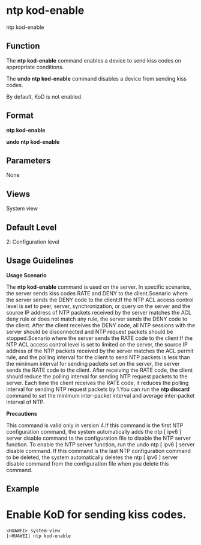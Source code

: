 ntp kod-enable
==============

ntp kod-enable

Function
--------



The **ntp kod-enable** command enables a device to send kiss codes on appropriate conditions.

The **undo ntp kod-enable** command disables a device from sending kiss codes.



By default, KoD is not enabled.


Format
------

**ntp kod-enable**

**undo ntp kod-enable**


Parameters
----------

None

Views
-----

System view


Default Level
-------------

2: Configuration level


Usage Guidelines
----------------

**Usage Scenario**



The **ntp kod-enable** command is used on the server. In specific scenarios, the server sends kiss codes RATE and DENY to the client.Scenario where the server sends the DENY code to the client:If the NTP ACL access control level is set to peer, server, synchronization, or query on the server and the source IP address of NTP packets received by the server matches the ACL deny rule or does not match any rule, the server sends the DENY code to the client. After the client receives the DENY code, all NTP sessions with the server should be disconnected and NTP request packets should be stopped.Scenario where the server sends the RATE code to the client:If the NTP ACL access control level is set to limited on the server, the source IP address of the NTP packets received by the server matches the ACL permit rule, and the polling interval for the client to send NTP packets is less than the minimum interval for sending packets set on the server, the server sends the RATE code to the client. After receiving the RATE code, the client should reduce the polling interval for sending NTP request packets to the server. Each time the client receives the RATE code, it reduces the polling interval for sending NTP request packets by 1.You can run the **ntp discard** command to set the minimum inter-packet interval and average inter-packet interval of NTP.



**Precautions**



This command is valid only in version 4.If this command is the first NTP configuration command, the system automatically adds the ntp [ ipv6 ] server disable command to the configuration file to disable the NTP server function. To enable the NTP server function, run the undo ntp [ ipv6 ] server disable command. If this command is the last NTP configuration command to be deleted, the system automatically deletes the ntp [ ipv6 ] server disable command from the configuration file when you delete this command.




Example
-------

# Enable KoD for sending kiss codes.
```
<HUAWEI> system-view
[~HUAWEI] ntp kod-enable

```